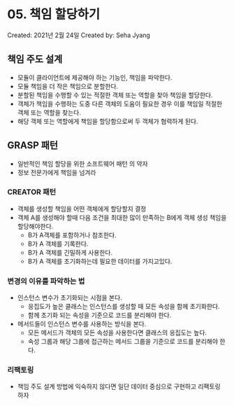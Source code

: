 # 05. 책임 할당하기

Created: 2021년 2월 24일
Created by: Seha Jyang

## 책임 주도 설계

- 모듈이 클라이언트에 제공해야 하는 기능인, 책임을 파악한다.
- 모듈 책임을 더 작은 책임으로 분할한다.
- 분할된 책임을 수행할 수 있는 적절한 객체 또는 역할을 찾아 책임을 할당한다.
- 객체가 책임을 수행하는 도중 다른 객체의 도움이 필요한 경우 이를 책임일 적절한 객체 또는 역할을 찾는다.
- 해당 객체 또는 역할에게 책임을 할당함으로써 두 객체가 협력하게 된다.

## GRASP 패턴

- 일반적인 책임 할당을 위한 소프트웨어 패턴 의 약자
- 정보 전문가에게 책임을 넘겨라

### CREATOR 패턴

- 객체를 생성할 책임을 어떤 객체에게 할당할지 결정
- 객체 A를 생성해야 할때 다음 조건을 최대한 많이 만족하는 B에게 객체 생성 책임을 할당해야한다.
    - B가 A객체를 포함하거나 참조한다.
    - B가 A 객체를 기록한다.
    - B가 A 객체를 긴밀하게 사용한다.
    - B가 A 객체를 초기화하는데 필요한 데이터를 가지고있다.

### 변경의 이유를 파악하는 법

- 인스턴스 변수가 초기화되는 시점을 본다.
    - 응집도가 높은 클래스는 인스턴스를 생성할 때 모든 속성을 함께 초기화한다.
    - 함께 초기화 되는 속성을 기준으로 코드를 분리해야 한다.
- 메서드들이 인스턴스 변수를 사용하는 방식을 본다.
    - 모든 메서드가 객체의 모든 속성을 사용한다면 클래스의 응집도는 높다.
    - 속성 그룹과 해당 그룹에 접근하는 메서드 그룹을 기준으로 코드를 분리해야 한다.

### 리팩토링

- 책임 주도 설계 방법에 익숙하지 않다면 일단 데이터 중심으로 구현하고 리팩토링 하자